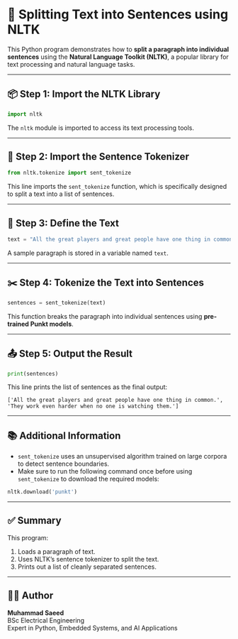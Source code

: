 
# 📝 Splitting Text into Sentences using NLTK

This Python program demonstrates how to **split a paragraph into individual sentences** using the **Natural Language Toolkit (NLTK)**, a popular library for text processing and natural language tasks.

---


## 📦 Step 1: Import the NLTK Library

```python
import nltk
```
The `nltk` module is imported to access its text processing tools.

---

## 🔧 Step 2: Import the Sentence Tokenizer

```python
from nltk.tokenize import sent_tokenize
```
This line imports the `sent_tokenize` function, which is specifically designed to split a text into a list of sentences.

---

## 📝 Step 3: Define the Text

```python
text = "All the great players and great people have one thing in common. They work even harder when no one is watching them."
```
A sample paragraph is stored in a variable named `text`.

---

## ✂️ Step 4: Tokenize the Text into Sentences

```python
sentences = sent_tokenize(text)
```
This function breaks the paragraph into individual sentences using **pre-trained Punkt models**.

---

## 📤 Step 5: Output the Result

```python
print(sentences)
```
This line prints the list of sentences as the final output:

```
['All the great players and great people have one thing in common.', 'They work even harder when no one is watching them.']
```

---

## 📚 Additional Information

- `sent_tokenize` uses an unsupervised algorithm trained on large corpora to detect sentence boundaries.
- Make sure to run the following command once before using `sent_tokenize` to download the required models:

```python
nltk.download('punkt')
```

---

## ✅ Summary

This program:

1. Loads a paragraph of text.
2. Uses NLTK’s sentence tokenizer to split the text.
3. Prints out a list of cleanly separated sentences.

---

## 🧑‍💻 Author

**Muhammad Saeed**  
BSc Electrical Engineering    
Expert in Python, Embedded Systems, and AI Applications

